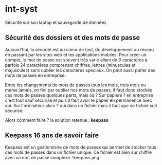 # int-syst
Sécurité sur son laptop et sauvegarde de données

## Sécurité des dossiers et des mots de passe

Aujourd'hui, la sécurité est au coeur de tout, du développement au réseau en passant par les sites web et les applications mobiles. Pour créer un compte, le mot de passe est souvent très varié allant de 0 caractères à parfois 24 caractères comprenant chiffres, lettres (minuscules et majuscules) sans oublier les caractères spéciaux.
On peut aussi parler des mots de passes en entreprise.

Entre les changements de mots de passes tous les mois, trois mois ou meme jamais, on fini par oublier nos mots de passes, il faut donc stockés ces mots de passes quelques parts, mais où ?
Sur papiers ? en entreprise c'est tout sauf sécurisé et puis il faut avoir le papier en permanence avec soi.
Sur l'ordinateur alors ? oui dans un fichier mais il faut que ce fichier soit sécurisé.

Alors comment faire ? la solution retenue : **keepass**

## Keepass 16 ans de savoir faire

Keepass est un gestionnaire de mots de passes qui permet de stocker tous ces mots de passes dans un fichier unique. Ce fichier est bien sur chiffré avec un mot de passe complexe.
!keepass.png
